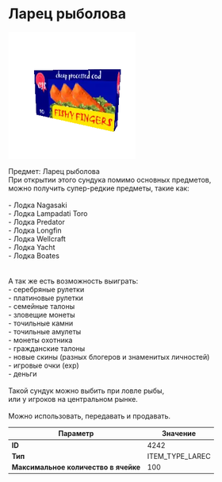 # Ларец рыболова

![Item Image](../img/4242.webp?raw=true)

Предмет: Ларец рыболова<br>При открытии этого сундука помимо основных предметов,<br>можно получить супер-редкие предметы, такие как:<br><br>- Лодка Nagasaki<br>- Лодка Lampadati Toro<br>- Лодка Predator<br>- Лодка Longfin<br>- Лодка Wellcraft<br>- Лодка Yacht<br>- Лодка Boates<br><br><br>А так же есть возможность выиграть:<br>- серебряные рулетки<br>- платиновые рулетки<br>- семейные талоны<br>- зловещие монеты<br>- точильные камни<br>- точильные амулеты<br>- монеты охотника<br>- гражданские талоны<br>- новые скины (разных блогеров и знаменитых личностей)<br>- игровые очки (exp)<br>- деньги<br><br>Такой сундук можно выбить при ловле рыбы,<br>или у игроков на центральном рынке.<br><br>Можно использовать, передавать и продавать.


| Параметр | Значение |
|----------|----------|
| **ID** | 4242 |
| **Тип** | ITEM_TYPE_LAREC |
| **Максимальное количество в ячейке** | 100 |

